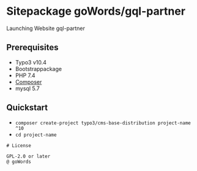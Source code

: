 # Sitepackage goWords/gql-partner

Launching Website gql-partner 

## Prerequisites

* Typo3 v10.4
* Bootstrappackage 
* PHP 7.4
* [Composer](https://getcomposer.org/download/)
* mysql 5.7

## Quickstart

* `composer create-project typo3/cms-base-distribution project-name ^10`
* `cd project-name`


```
# License

GPL-2.0 or later
@ goWords
